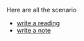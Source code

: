 Here are all the scenario

- [write a reading](./writeAReading.md)
- [write a note](./writeANote.md)
